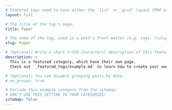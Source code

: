```yaml
---
# Featured tags need to have either the `list` or `grid` layout (PRO only).
layout: list

# The title of the tag's page.
title: Paper

# The name of the tag, used in a post's front matter (e.g. tags: [<slug>]).
slug: Paper

# (Optional) Write a short (~150 characters) description of this featured tag.
description: >
  This is a featured category, which have their own page.
  Check out `_featured_tags/example.md` to learn how to create your own.

# (Optional) You can disable grouping posts by date.
# no_groups: true

# Exclude this example category from the sitemap.
# DON'T USE THIS SETTING IN YOUR CATEGORIES!
sitemap: false
---
```

